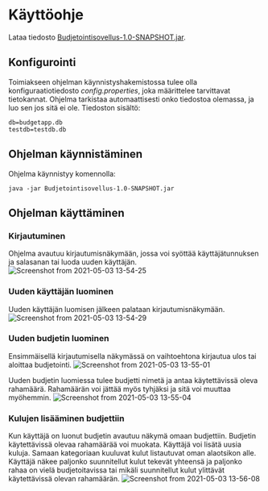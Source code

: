 # Käyttöohje

Lataa tiedosto  [Budjetointisovellus-1.0-SNAPSHOT.jar]( Budjetointisovellus-1.0-SNAPSHOT.jar).

## Konfigurointi

Toimiakseen ohjelman käynnistyshakemistossa tulee olla konfiguraatiotiedosto _config.properties_, joka määrittelee tarvittavat tietokannat. Ohjelma tarkistaa automaattisesti onko tiedostoa olemassa, ja luo sen jos sitä ei ole. 
Tiedoston sisältö: 
```
db=budgetapp.db
testdb=testdb.db
```

## Ohjelman käynnistäminen

Ohjelma käynnistyy komennolla: 
```
java -jar Budjetointisovellus-1.0-SNAPSHOT.jar
```

## Ohjelman käyttäminen

### Kirjautuminen
Ohjelma avautuu kirjautumisnäkymään, jossa voi syöttää käyttäjätunnuksen ja salasanan tai luoda uuden käyttäjän. 
![Screenshot from 2021-05-03 13-54-25](https://user-images.githubusercontent.com/48988852/116892501-8f76b680-ac38-11eb-88dc-20c0db3ce060.png)

### Uuden käyttäjän luominen
Uuden käyttäjän luomisen jälkeen palataan kirjautumisnäkymään.
![Screenshot from 2021-05-03 13-54-29](https://user-images.githubusercontent.com/48988852/116892541-98678800-ac38-11eb-9339-e65784594763.png)

### Uuden budjetin luominen
Ensimmäisellä kirjautumisella näkymässä on vaihtoehtona kirjautua ulos tai aloittaa budjetointi.
![Screenshot from 2021-05-03 13-55-01](https://user-images.githubusercontent.com/48988852/116892647-b46b2980-ac38-11eb-9387-6835232a58e9.png)

Uuden budjetin luomiessa tulee budjetti nimetä ja antaa käytettävissä oleva rahamäärä. Rahamäärän voi jättää myös tyhjäksi ja sitä voi muuttaa myöhemmin.
![Screenshot from 2021-05-03 13-55-04](https://user-images.githubusercontent.com/48988852/116892179-3870e180-ac38-11eb-95df-e05c2aa8b583.png)

### Kulujen lisääminen budjettiin
Kun käyttäjä on luonut budjetin avautuu näkymä omaan budjettiin. Budjetin käytettävissä olevaa rahamäärää voi muokata. Käyttäjä voi lisätä uusia kuluja. Samaan kategoriaan kuuluvat kulut listautuvat oman alaotsikon alle. Käyttäjä näkee paljonko suunnitellut kulut tekevät yhteensä ja paljonko rahaa on vielä budjetoitavissa tai mikäli suunnitellut kulut ylittävät käytettävissä olevan rahamäärän. 
![Screenshot from 2021-05-03 13-56-08](https://user-images.githubusercontent.com/48988852/116892230-49b9ee00-ac38-11eb-9893-3bdeb5067b52.png)
